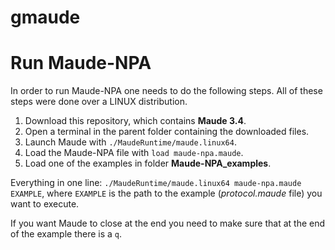 # gmaude


# Run Maude-NPA

In order to run Maude-NPA one needs to do the following steps. All of these steps were done over a LINUX distribution.

1. Download this repository, which contains **Maude 3.4**.
2. Open a terminal in the parent folder containing the downloaded files.
3. Launch Maude with `./MaudeRuntime/maude.linux64`.
4. Load the Maude-NPA file with `load maude-npa.maude`.
5. Load one of the examples in folder **Maude-NPA_examples**.

Everything in one line: `./MaudeRuntime/maude.linux64 maude-npa.maude EXAMPLE`, where `EXAMPLE` is the path to the example (*protocol.maude* file) you want to execute.

If you want Maude to close at the end you need to make sure that at the end of the example there is a `q`.